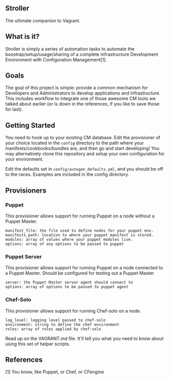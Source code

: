 Stroller
--------
The ultimate companion to Vagrant.

## What is it?
Stroller is simply a series of automation tasks to automate the
boostrap/setup/usage/sharing of a complete Infrastructure Development
Environment with Configuration Management[1]. 

## Goals
The goal of this project is simple: provide a common mechanism for
Developers and Administrators to develop applications and
Infrastructure. This includes workflow to integrate one of those awesome
CM tools we talked about earlier (or is down in the references, if you
like to save those for last).

## Getting Started
You need to hook up to your existing CM database. Edit the provisioner
of your choice located in the `config` directory to the path where your
manifests/cookbooks/bundles are, and then go and start developing! You
may alternatively clone this repository and setup your own configuration
for your environment. 

Edit the defaults set in `config/autogen_defaults.yml`, and you should
be off to the races. Examples are included in the config directory.

## Provisioners
### Puppet
This provisioner allows support for running Puppet on a node without a
Puppet Master.

```
manifest_file: the file used to define nodes for your puppet env.
manifests_path: location to where your puppet manifest is stored.
modules: array of values where your puppet modules live.
options: array of any options to be passed to puppet
```

### Puppet Server
This provisioner allows support for running Puppet on a node connected
to a Puppet Master. Should be configured for testing out a Puppet Master

```
server: the Puppet Master server agent should connect to
options: array of options to be passed to puppet agent
```

### Chef-Solo
This provisioner allows support for running Chef-solo on a node.

```
log_level: logging level passed to chef-solo
environment: string to define the chef environment
roles: array of roles applied by chef-solo
```

Read up on the VAGRANT.md file. It'll tell you what you need to know
about using this set of helper scripts.

References
----------
[1] You know, like Puppet, or Chef, or CFengine
